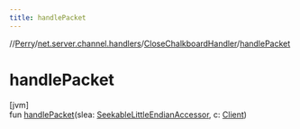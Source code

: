 ```yaml
---
title: handlePacket
---
```

//[Perry](../../../index.html)/[net.server.channel.handlers](../index.html)/[CloseChalkboardHandler](index.html)/[handlePacket](handle-packet.html)



# handlePacket



[jvm]\
fun [handlePacket](handle-packet.html)(slea: [SeekableLittleEndianAccessor](../../tools.data.input/-seekable-little-endian-accessor/index.html), c: [Client](../../client/-client/index.html))




